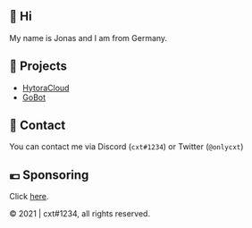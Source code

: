 ## 👋 Hi
My name is Jonas and I am from Germany.
## 🚧 Projects
 - [HytoraCloud](https://github.com/HytoraCloud)
 - [GoBot](https://github.com/wtfcxt/GoBot)
## 📝 Contact
You can contact me via Discord (`cxt#1234`) or Twitter (`@onlycxt`)
## 💶 Sponsoring
Click [here](https://buymeacoffee.com/cxt.wtf).

©️ 2021 | cxt#1234, all rights reserved.
